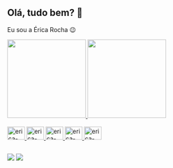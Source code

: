 ## Olá, tudo bem? 👋 
Eu sou a Érica Rocha 😉
 <div>
  <a href="https://github.com/ericarocha">
  <img height="180em" src="https://github-readme-stats.vercel.app/api?username=ericarocha&show_icons=true&theme=tokyonight&include_all_commits=true&count_private=true"/>
  <img height="180em" src="https://github-readme-stats.vercel.app/api/top-langs/?username=ericarocha&layout=compact&langs_count=7&theme=tokyonight"/>
</div>

 <div style="display: inline_block"><br>
<img alig="center" alt="erica-git" height="30" width="40" src="https://cdn.jsdelivr.net/gh/devicons/devicon/icons/git/git-original.svg" />
<img alig="center" alt="erica-py" height="30" width="40"src="https://cdn.jsdelivr.net/gh/devicons/devicon/icons/python/python-original.svg" />
<img alig="center" alt="erica-dpcker" height="30" width="40"src="https://cdn.jsdelivr.net/gh/devicons/devicon/icons/docker/docker-original.svg" />
<img alig="center" alt="erica-jenk" height="30" width="40"src="https://cdn.jsdelivr.net/gh/devicons/devicon/icons/jenkins/jenkins-original.svg" />
<img alig="center" alt="erica-kube" height="30" width="40"src="https://cdn.jsdelivr.net/gh/devicons/devicon/icons/kubernetes/kubernetes-plain.svg" />
 </div> 
 
 ##
 
 <div> 
  <a href = "mailto:ericarp.lima@gmail.com"><img src="https://img.shields.io/badge/-Gmail-%23333?style=for-the-badge&logo=gmail&logoColor=white" target="_blank"></a>
  <a href="https://www.linkedin.com/in/ericaroch/" target="_blank"><img src="https://img.shields.io/badge/-LinkedIn-%230077B5?style=for-the-badge&logo=linkedin&logoColor=white" target="_blank"></a> 
</div> 
 
 
